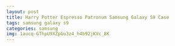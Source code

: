 ```yaml
---
layout: post
title: Harry Potter Espresso Patronum Samsung Galaxy S9 Case
tags: samsung galaxy s9
categories: samsung
img: 1aucq-GThpU9XZpGu3z4_h4b92jKVc_8K
---
```

